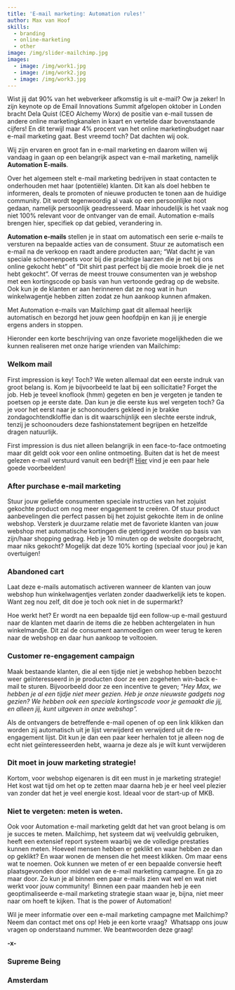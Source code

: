 ```yaml
---
title: 'E-mail marketing: Automation rules!'
author: Max van Hoof
skills:
  - branding
  - online-marketing
  - other
image: /img/slider-mailchimp.jpg
images:
  - image: /img/work1.jpg
  - image: /img/work2.jpg
  - image: /img/work3.jpg
---
```



Wist jij dat 90% van het webverkeer afkomstig is uit e-mail? Ow ja zeker! In zijn keynote op de Email Innovations Summit afgelopen oktober in Londen bracht Dela Quist (CEO Alchemy Worx) de positie van e-mail tussen de andere online marketingkanalen in kaart en vertelde daar bovenstaande cijfers! En dit terwijl maar 4% procent van het online marketingbudget naar e-mail marketing gaat. Best vreemd toch? Dat dachten wij ook.

Wij zijn ervaren en groot fan in e-mail marketing en daarom willen wij vandaag in gaan op een belangrijk aspect van e-mail marketing, namelijk **Automation E-mails**.

Over het algemeen stelt e-mail marketing bedrijven in staat contacten te onderhouden met haar (potenti&euml;le) klanten. Dit kan als doel hebben te informeren, deals te promoten of nieuwe producten te tonen aan de huidige community. Dit wordt tegenwoordig al vaak op een persoonlijke noot gedaan, namelijk persoonlijk geadresseerd. Maar inhoudelijk is het vaak nog niet 100% relevant voor de ontvanger van de email. Automation e-mails brengen hier, specifiek op dat gebied, verandering in.

**Automation e-mails** stellen je in staat om automatisch een serie e-mails te versturen na bepaalde acties van de consument. Stuur ze automatisch een e-mail na de verkoop en raadt andere producten aan; “Wat dacht je van speciale schoenenpoets voor bij die prachtige laarzen die je net bij ons online gekocht hebt” of “Dit shirt past perfect bij die mooie broek die je net hebt gekocht”. Of verras de meest trouwe consumenten van je webshop met een kortingscode op basis van hun vertoonde gedrag op de website. Ook kun je de klanten er aan herinneren dat ze nog wat in hun winkelwagentje hebben zitten zodat ze hun aankoop kunnen afmaken.

Met Automation e-mails van Mailchimp gaat dit allemaal heerlijk automatisch en bezorgd het jouw geen hoofdpijn en kan jij je energie ergens anders in stoppen.

Hieronder een korte beschrijving van onze favoriete mogelijkheden die we kunnen realiseren met onze harige vrienden van Mailchimp:

### **Welkom mail**

First impression is key! Toch? We weten allemaal dat een eerste indruk van groot belang is. Kom je bijvoorbeeld te laat bij een sollicitatie? Forget the job. Heb je teveel knoflook (hmm) gegeten en ben je vergeten je tanden te poetsen op je eerste date. Dan kun je die eerste kus wel vergeten toch? Ga je voor het eerst naar je schoonouders gekleed in je brakke zondagochtendkloffie dan is dit waarschijnlijk een slechte eerste indruk, tenzij je schoonouders deze fashionstatement begrijpen en hetzelfde dragen natuurlijk.

First impression is dus niet alleen belangrijk in een face-to-face ontmoeting maar dit geldt ook voor een online ontmoeting. Buiten dat is het de meest gelezen e-mail verstuurd vanuit een bedrijf! [Hier](https://blog.hubspot.com/marketing/welcome-email-examples#sm.0000of0x8n144sdrls0hp3n557a38) vind je een paar hele goede voorbeelden!

### **After purchase e-mail marketing**

Stuur jouw geliefde consumenten speciale instructies van het zojuist gekochte product om nog meer engagement te cre&euml;ren. Of stuur product aanbevelingen die perfect passen bij het zojuist gekochte item in de online webshop. Versterk je duurzame relatie met de favoriete klanten van jouw webshop met automatische kortingen die getriggerd worden op basis van zijn/haar shopping gedrag. Heb je 10 minuten op de website doorgebracht, maar niks gekocht? Mogelijk dat deze 10% korting (speciaal voor jou) je kan overtuigen!

### **Abandoned cart**

Laat deze e-mails automatisch activeren wanneer de klanten van jouw webshop hun winkelwagentjes verlaten zonder daadwerkelijk iets te kopen. Want zeg nou zelf, dit doe je toch ook niet in de supermarkt?

Hoe werkt het? Er wordt na een bepaalde tijd een follow-up e-mail gestuurd naar de klanten met daarin de items die ze hebben achtergelaten in hun winkelmandje. Dit zal de consument aanmoedigen om weer terug te keren naar de webshop en daar hun aankoop te voltooien.

### **Customer re-engagement campaign**

Maak bestaande klanten, die al een tijdje niet je webshop hebben bezocht weer ge&iuml;nteresseerd in je producten door ze een zogeheten win-back e-mail te sturen. Bijvoorbeeld door ze een incentive te geven; “*Hey Max, we hebben je al een tijdje niet meer gezien. Heb je onze nieuwste gadgets nog gezien? We hebben ook een speciale kortingscode voor je gemaakt die jij, en alleen jij, kunt uitgeven in onze webshop”.*

Als de ontvangers de betreffende e-mail openen of op een link klikken dan worden zij automatisch uit je lijst verwijderd en verwijderd uit de re-engagement lijst. Dit kun je dan een paar keer herhalen tot je alleen nog de echt niet ge&iuml;nteresseerden hebt, waarna je deze als je wilt kunt verwijderen

### **Dit moet in jouw marketing strategie!**

Kortom, voor webshop eigenaren is dit een must in je marketing strategie! Het kost wat tijd om het op te zetten maar daarna heb je er heel veel plezier van zonder dat het je veel energie kost. Ideaal voor de start-up of MKB.

### **Niet te vergeten: meten is weten.**

Ook voor Automation e-mail marketing geldt dat het van groot belang is om je succes te meten. Mailchimp, het systeem dat wij veelvuldig gebruiken, heeft een extensief report systeem waarbij we de volledige prestaties kunnen meten. Hoeveel mensen hebben er geklikt en waar hebben ze dan op geklikt? En waar wonen de mensen die het meest klikken. Om maar eens wat te noemen. Ook kunnen we meten of er een bepaalde conversie heeft plaatsgevonden door middel van de e-mail marketing campagne. En ga zo maar door. Zo kun je al binnen een paar e-mails zien wat wel en wat niet werkt voor jouw community! &nbsp;Binnen een paar maanden heb je een geoptimaliseerde e-mail marketing strategie staan waar je, bijna, niet meer naar om hoeft te kijken. That is the power of Automation!

Wil je meer informatie over een e-mail marketing campagne met Mailchimp? Neem dan contact met ons op! Heb je een korte vraag?&nbsp; Whatsapp ons jouw vragen op onderstaand nummer. We beantwoorden deze graag!

**-x-**

### Supreme Being

### Amsterdam
